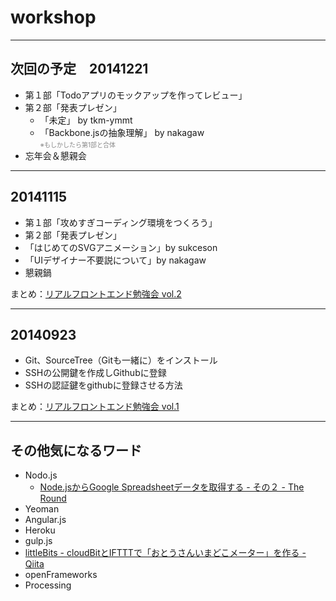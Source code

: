 workshop
========

***

次回の予定　20141221
---------
- 第１部「Todoアプリのモックアップを作ってレビュー」
- 第２部「発表プレゼン」
  - 「未定」 by tkm-ymmt
  - 「Backbone.jsの抽象理解」 by nakagaw<br><span style="font-size:10px;color:#888;">※もしかしたら第1部と合体</span>
- 忘年会＆懇親会



***

20141115
---------

- 第１部「攻めすぎコーディング環境をつくろう」
- 第２部「発表プレゼン」
 - 「はじめてのSVGアニメーション」by sukceson
 - 「UIデザイナー不要説について」by nakagaw
- 懇親鍋

まとめ：[リアルフロントエンド勉強会 vol.2](http://nakagaw.hateblo.jp/entry/2014/11/30/204605)

***

20140923
---------

- Git、SourceTree（Gitも一緒に）をインストール
- SSHの公開鍵を作成しGithubに登録
- SSHの認証鍵をgithubに登録させる方法

まとめ：[リアルフロントエンド勉強会 vol.1](http://nakagaw.hateblo.jp/entry/2014/09/23/233131)


***

その他気になるワード
---------

- Nodo.js
  - [Node.jsからGoogle Spreadsheetデータを取得する - その２ - The Round](http://knightso.hateblo.jp/entry/2014/03/07/095005?utm_content=buffer4f019&utm_medium=social&utm_source=twitter.com&utm_campaign=buffer)
- Yeoman
- Angular.js
- Heroku
- gulp.js
- [littleBits - cloudBitとIFTTTで「おとうさんいまどこメーター」を作る - Qiita](http://qiita.com/kazunori279/items/7dbbb525ab0cf6d5d9b5)
- openFrameworks
- Processing

